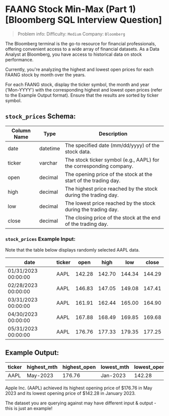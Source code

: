 # FAANG Stock Min-Max (Part 1) [Bloomberg SQL Interview Question]

> Problem info:
> Difficulty: `Medium`
> Company: `Bloomberg`

The Bloomberg terminal is the go-to resource for financial professionals, offering convenient access to a wide array of financial datasets. As a Data Analyst at Bloomberg, you have access to historical data on stock performance.

Currently, you're analyzing the highest and lowest open prices for each FAANG stock by month over the years.

For each FAANG stock, display the ticker symbol, the month and year ('Mon-YYYY') with the corresponding highest and lowest open prices (refer to the Example Output format). Ensure that the results are sorted by ticker symbol.

## `stock_prices` Schema:

| Column Name | Type | Description |
| --- | --- | --- |
| date | datetime | The specified date (mm/dd/yyyy) of the stock data. |
| ticker | varchar | The stock ticker symbol (e.g., AAPL) for the corresponding company. |
| open | decimal | The opening price of the stock at the start of the trading day. |
| high | decimal | The highest price reached by the stock during the trading day. |
| low | decimal | The lowest price reached by the stock during the trading day. |
| close | decimal | The closing price of the stock at the end of the trading day. |

### `stock_prices` Example Input:

Note that the table below displays randomly selected AAPL data.

| date | ticker | open | high | low | close |
| --- | --- | --- | --- | --- | --- |
| 01/31/2023 00:00:00 | AAPL | 142.28 | 142.70 | 144.34 | 144.29 |
| 02/28/2023 00:00:00 | AAPL | 146.83 | 147.05 | 149.08 | 147.41 |
| 03/31/2023 00:00:00 | AAPL | 161.91 | 162.44 | 165.00 | 164.90 |
| 04/30/2023 00:00:00 | AAPL | 167.88 | 168.49 | 169.85 | 169.68 |
| 05/31/2023 00:00:00 | AAPL | 176.76 | 177.33 | 179.35 | 177.25 |

## Example Output:

| ticker | highest_mth | highest_open | lowest_mth | lowest_open |
| --- | --- | --- | --- | --- |
| AAPL | May-2023 | 176.76 | Jan-2023 | 142.28 |

Apple Inc. (AAPL) achieved its highest opening price of $176.76 in May 2023 and its lowest opening price of $142.28 in January 2023.

The dataset you are querying against may have different input & output - this is just an example!
